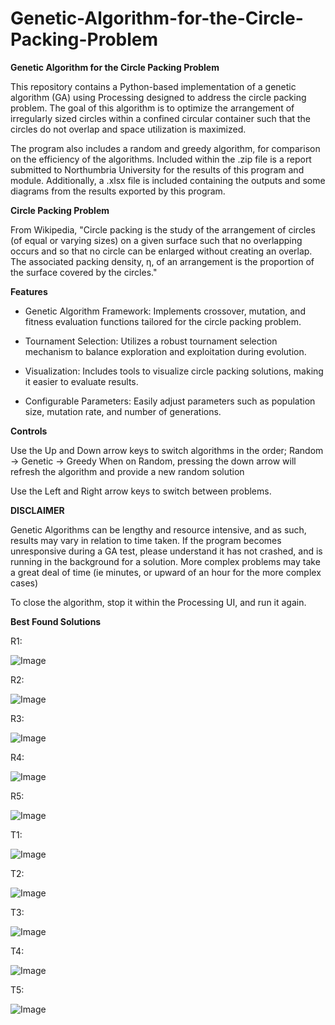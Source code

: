 # Genetic-Algorithm-for-the-Circle-Packing-Problem
**Genetic Algorithm for the Circle Packing Problem**

This repository contains a Python-based implementation of a genetic algorithm (GA) using Processing designed to address the circle packing problem. The goal of this algorithm is to optimize the arrangement of irregularly sized circles within a confined circular container such that the circles do not overlap and space utilization is maximized.

The program also includes a random and greedy algorithm, for comparison on the efficiency of the algorithms. Included within the .zip file is a report submitted to Northumbria University for the results of this program and module. Additionally, a .xlsx file is included containing the outputs and some diagrams from the results exported by this program.

**Circle Packing Problem**

From Wikipedia, "Circle packing is the study of the arrangement of circles (of equal or varying sizes) on a given surface such that no overlapping occurs and so that no circle can be enlarged without creating an overlap. The associated packing density, η, of an arrangement is the proportion of the surface covered by the circles."

**Features**

- Genetic Algorithm Framework: Implements crossover, mutation, and fitness evaluation functions tailored for the circle packing problem.

- Tournament Selection: Utilizes a robust tournament selection mechanism to balance exploration and exploitation during evolution.

- Visualization: Includes tools to visualize circle packing solutions, making it easier to evaluate results.

- Configurable Parameters: Easily adjust parameters such as population size, mutation rate, and number of generations.

**Controls**

Use the Up and Down arrow keys to switch algorithms in the order;
Random -> Genetic -> Greedy
When on Random, pressing the down arrow will refresh the algorithm and provide a new random solution

Use the Left and Right arrow keys to switch between problems.

**DISCLAIMER**

Genetic Algorithms can be lengthy and resource intensive, and as such, results may vary in relation to time taken. If the program becomes unresponsive during a GA test, please understand it has not crashed, and is running in the background for a solution. More complex problems may take a great deal of time (ie minutes, or upward of an hour for the more complex cases)

To close the algorithm, stop it within the Processing UI, and run it again.

**Best Found Solutions**

R1:

![Image](https://github.com/user-attachments/assets/e516c267-f460-4c61-80ef-5c3c8aa91890)

R2:

![Image](https://github.com/user-attachments/assets/f95aa66d-6058-477f-b765-290082028404)

R3:

![Image](https://github.com/user-attachments/assets/163a83df-8f80-4470-90c0-09185cf33d74)

R4:

![Image](https://github.com/user-attachments/assets/c53dcf6b-85bd-4f3d-b3cf-d3977b9057fc)

R5:

![Image](https://github.com/user-attachments/assets/67d8922f-4d9e-4550-9f6c-c1a0a9e42caf)

T1:

![Image](https://github.com/user-attachments/assets/43850079-038d-4402-af09-0c8d42ee43d2)

T2:

![Image](https://github.com/user-attachments/assets/a9a62e47-f8ef-4d34-9405-a4a15cf9f1bc)

T3:

![Image](https://github.com/user-attachments/assets/66492c8e-7b49-4a5d-a10c-ddd3a341349f)

T4:

![Image](https://github.com/user-attachments/assets/fdfd28c7-1ce7-49fa-8e08-cd6b66caabec)

T5:

![Image](https://github.com/user-attachments/assets/23e4611a-03fd-45eb-aa73-35cc2625f28b)
